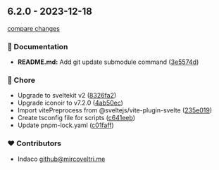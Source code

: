 ## 6.2.0 - 2023-12-18

[compare changes](https://github.com/indaco/svelte-iconoir/compare/v6.1.0...6.2.0)

### 📖 Documentation

- **README.md:** Add git update submodule command ([3e5574d](https://github.com/indaco/svelte-iconoir/commit/3e5574d))

### 🏡 Chore

- Upgrade to sveltekit v2 ([8326fa2](https://github.com/indaco/svelte-iconoir/commit/8326fa2))
- Upgrade iconoir to v7.2.0 ([4ab50ec](https://github.com/indaco/svelte-iconoir/commit/4ab50ec))
- Import vitePreprocess from @sveltejs/vite-plugin-svelte ([235e019](https://github.com/indaco/svelte-iconoir/commit/235e019))
- Create tsconfig file for scripts ([c641eeb](https://github.com/indaco/svelte-iconoir/commit/c641eeb))
- Update pnpm-lock.yaml ([c01faff](https://github.com/indaco/svelte-iconoir/commit/c01faff))

### ❤️ Contributors

- Indaco <github@mircoveltri.me>
